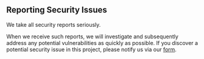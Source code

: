## Reporting Security Issues

We take all security reports seriously.

When we receive such reports, we will investigate and subsequently address any potential vulnerabilities as quickly as possible.
If you discover a potential security issue in this project, please notify us via our [form](https://evereven.tech/en/contact/).
